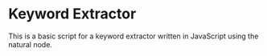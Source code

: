 # Keyword Extractor

This is a basic script for a keyword extractor written in JavaScript using the natural node.
